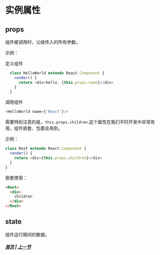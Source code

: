 # 实例属性

## props
  
  组件被调用时，父级传入的所有参数。

  示例：

  定义组件
  ```js
    class HelloWorld extends React.Component {
      render() {
        return <div>hello, {this.props.name}</div>
      }
    }
  ```

  调用组件
  ```js
  <HelloWorld name={'React'}/>
  ```

  需要特别注意的是，`this.props.children`.这个属性在我们平时开发中非常有用，组件嵌套、包裹会用到。

  示例：
  ```js
  class Root extends React.Component {
    render() {
      return <div>{this.props.children}</div>
    }
  }
  ```
  嵌套使用：
  ```html
  <Root>
    <div>
      children
    </div>
  </Root>
  ```

## state  

  组件运行期间的数据。

##### [首页](../../README.md) | [上一节](./02.md)
